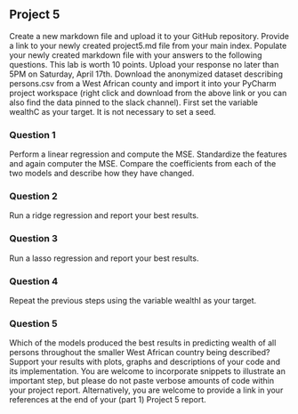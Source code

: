 ## Project 5

Create a new markdown file and upload it to your GitHub repository. Provide a link to your newly created project5.md file from your main index. Populate your newly created markdown file with your answers to the following questions. This lab is worth 10 points. Upload your response no later than 5PM on Saturday, April 17th.
Download the anonymized dataset describing persons.csv from a West African county and import it into your PyCharm project workspace (right click and download from the above link or you can also find the data pinned to the slack channel). First set the variable wealthC as your target. It is not necessary to set a seed.

### Question 1

Perform a linear regression and compute the MSE. Standardize the features and again computer the MSE. Compare the coefficients from each of the two models and describe how they have changed.

### Question 2
Run a ridge regression and report your best results.

### Question 3
Run a lasso regression and report your best results.

### Question 4
Repeat the previous steps using the variable wealthI as your target.

### Question 5

Which of the models produced the best results in predicting wealth of all persons throughout the smaller West African country being described? Support your results with plots, graphs and descriptions of your code and its implementation. You are welcome to incorporate snippets to illustrate an important step, but please do not paste verbose amounts of code within your project report. Alternatively, you are welcome to provide a link in your references at the end of your (part 1) Project 5 report.
